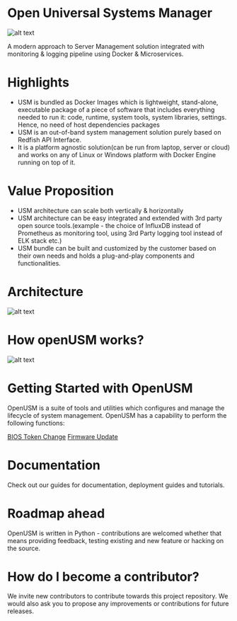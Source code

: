 # Open Universal Systems Manager

![alt text](https://github.com/openusm/openusm/blob/master/images/openusm_logo.png)


A modern approach to Server Management solution integrated with monitoring & logging pipeline using Docker & Microservices.

# Highlights

- USM is bundled as Docker Images which is lightweight, stand-alone, executable package of a piece of software that includes everything needed to run it: code, runtime, system tools, system libraries, settings. Hence, no need of host dependencies packages
- USM is an out-of-band system management solution purely based on Redfish API Interface.
- It is a platform agnostic solution(can be run from laptop, server or cloud) and works on any of Linux or Windows platform with Docker Engine running on top of it.

# Value Proposition

- USM architecture can scale both vertically & horizontally
- USM architecture can be easy integrated and extended with 3rd party open source tools.(example - the choice of InfluxDB instead of Prometheus as monitoring tool, using 3rd Party logging tool instead of ELK stack etc.)
- USM bundle can be built and customized by the customer based on their own needs and holds a plug-and-play components and functionalities.

# Architecture

![alt text](https://github.com/openusm/openusm/blob/master/images/how_openusm_works.png)

# How openUSM works?

![alt text](https://github.com/openusm/openusm/blob/master/images/openusm_architecture.png)


# Getting Started with OpenUSM

OpenUSM is a suite of tools and utilities which configures and manage the lifecycle of system management. OpenUSM has a capability to perform the following functions:

[BIOS Token Change](docs/bios-token.md)
[Firmware Update](docs/firmware.md)


# Documentation

Check out our guides for documentation, deployment guides and tutorials.

# Roadmap ahead

OpenUSM is written in Python - contributions are welcomed whether that means providing feedback, testing existing and new feature or hacking on the source.

# How do I become a contributor?

We invite new contributors to contribute towards this project repository. We would also ask you to propose any improvements or contributions for future releases.
